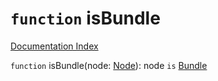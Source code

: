 # `function` isBundle

[Documentation Index](../README.md)

`function` isBundle(node: [Node](../interface.Node/README.md)): node `is` [Bundle](../interface.Bundle/README.md)

